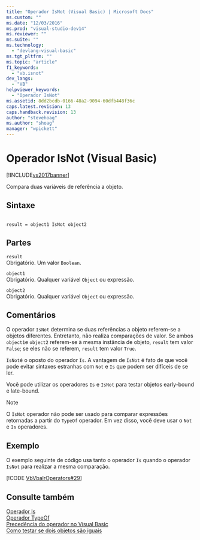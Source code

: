 ```yaml
---
title: "Operador IsNot (Visual Basic) | Microsoft Docs"
ms.custom: ""
ms.date: "12/03/2016"
ms.prod: "visual-studio-dev14"
ms.reviewer: ""
ms.suite: ""
ms.technology: 
  - "devlang-visual-basic"
ms.tgt_pltfrm: ""
ms.topic: "article"
f1_keywords: 
  - "vb.isnot"
dev_langs: 
  - "VB"
helpviewer_keywords: 
  - "Operador IsNot"
ms.assetid: 8dd2bcdb-0166-48a2-9094-60dfb448f36c
caps.latest.revision: 13
caps.handback.revision: 13
author: "stevehoag"
ms.author: "shoag"
manager: "wpickett"
---
```

# Operador IsNot (Visual Basic)
[!INCLUDE[vs2017banner](../../../csharp/includes/vs2017banner.md)]

Compara duas variáveis de referência a objeto.  
  
## Sintaxe  
  
```  
  
result = object1 IsNot object2  
```  
  
## Partes  
 `result`  
 Obrigatório.  Um valor `Boolean`.  
  
 `object1`  
 Obrigatório.  Qualquer variável `Object` ou expressão.  
  
 `object2`  
 Obrigatório.  Qualquer variável `Object` ou expressão.  
  
## Comentários  
 O operador `IsNot` determina se duas referências a objeto referem\-se a objetos diferentes.  Entretanto, não realiza comparações de valor.  Se ambos `object1`e `object2` referem\-se à mesma instância de objeto, `result` tem valor `False`; se eles não se referem, `result` tem valor `True`.  
  
 `IsNot`é o oposto do operador `Is`.  A vantagem de `IsNot` é fato de que você pode evitar sintaxes estranhas com `Not` e `Is` que podem ser difíceis de se ler.  
  
 Você pode utilizar os operadores `Is` e `IsNot` para testar objetos early\-bound e late\-bound.  
  
> [!NOTE]
>  O `IsNot` operador não pode ser usado para comparar expressões retornadas a partir do `TypeOf` operador.  Em vez disso, você deve usar o `Not` e `Is` operadores.  
  
## Exemplo  
 O exemplo seguinte de código usa tanto o operador `Is` quando o operador `IsNot` para realizar a mesma comparação.  
  
 [!CODE [VbVbalrOperators#29](../CodeSnippet/VS_Snippets_VBCSharp/VbVbalrOperators#29)]  
  
## Consulte também  
 [Operador Is](../../../visual-basic/language-reference/operators/is-operator.md)   
 [Operador TypeOf](../../../visual-basic/language-reference/operators/typeof-operator.md)   
 [Precedência do operador no Visual Basic](../../../visual-basic/language-reference/operators/operator-precedence.md)   
 [Como testar se dois objetos são iguais](../../../visual-basic/programming-guide/language-features/operators-and-expressions/how-to-test-whether-two-objects-are-the-same.md)